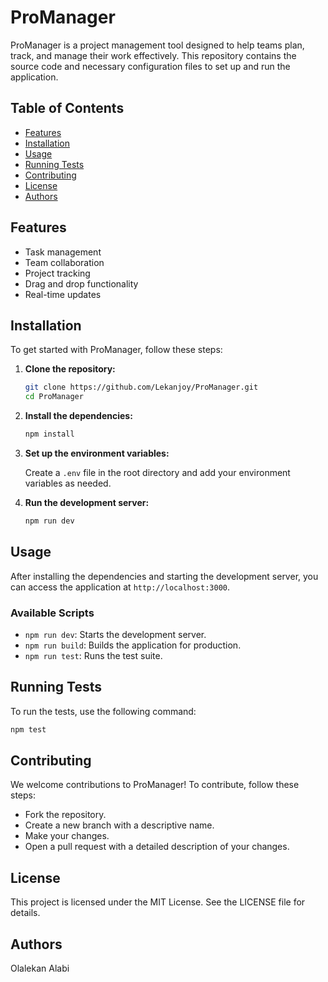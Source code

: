 # ProManager

ProManager is a project management tool designed to help teams plan, track, and manage their work effectively. This repository contains the source code and necessary configuration files to set up and run the application.

## Table of Contents

- [Features](#features)
- [Installation](#installation)
- [Usage](#usage)
- [Running Tests](#running-tests)
- [Contributing](#contributing)
- [License](#license)
- [Authors](#authors)

## Features

- Task management
- Team collaboration
- Project tracking
- Drag and drop functionality
- Real-time updates

## Installation

To get started with ProManager, follow these steps:

1. **Clone the repository:**

    ```bash
    git clone https://github.com/Lekanjoy/ProManager.git
    cd ProManager
    ```

2. **Install the dependencies:**

    ```bash
    npm install
    ```

3. **Set up the environment variables:**

    Create a `.env` file in the root directory and add your environment variables as needed.

4. **Run the development server:**

    ```bash
    npm run dev
    ```

## Usage

After installing the dependencies and starting the development server, you can access the application at `http://localhost:3000`.

### Available Scripts

- `npm run dev`: Starts the development server.
- `npm run build`: Builds the application for production.
- `npm run test`: Runs the test suite.

## Running Tests

To run the tests, use the following command:

```bash
npm test
```
## Contributing
We welcome contributions to ProManager! To contribute, follow these steps:

- Fork the repository.
- Create a new branch with a descriptive name.
- Make your changes.
- Open a pull request with a detailed description of your changes.

## License
This project is licensed under the MIT License. See the LICENSE file for details.

## Authors
Olalekan Alabi
